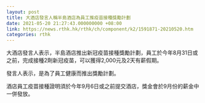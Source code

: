 ```yaml
---
layout: post
title: 大酒店發言人稱半島酒店為員工推疫苗接種獎勵計劃
date: 2021-05-20 21:27:43.000000000 +08:00
link: https://news.rthk.hk/rthk/ch/component/k2/1591871-20210520.htm
categories: rthk
---
```


大酒店發言人表示，半島酒店推出新冠疫苗接種獎勵計劃，員工於今年8月31日或之前，完成接種2劑新冠疫苗，可以獲得2,000元及2天有薪假期。

發言人表示，是為了員工健康而推出獎勵計劃。

酒店員工疫苗接種證明須於今年9月6日或之前提交酒店，獎金會於9月份的薪金中一併發放。
